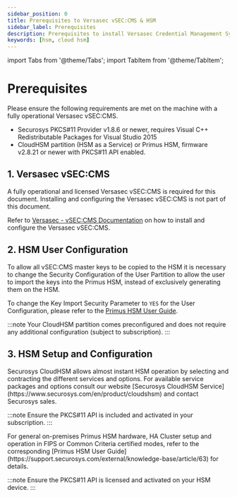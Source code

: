 ```yaml
---
sidebar_position: 0
title: Prerequisites to Versasec vSEC:CMS & HSM
sidebar_label: Prerequisites
description: Prerequisites to install Versasec Credential Management System (CMS) for Securosys Hardware Security Modules (HSMs)
keywords: [hsm, cloud hsm]
---
```


import Tabs from '@theme/Tabs';
import TabItem from '@theme/TabItem';

# Prerequisites

Please ensure the following requirements are met on the machine with a fully operational Versasec vSEC:CMS. 

- Securosys PKCS#11 Provider v1.8.6 or newer,
requires Visual C++ Redistributable Packages for Visual Studio 2015
- CloudHSM partition (HSM as a Service) or
Primus HSM, firmware v2.8.21 or newer with PKCS#11 API enabled.


## 1. Versasec vSEC:CMS 

A fully operational and licensed Versasec vSEC:CMS is required for this document. Installing and configuring the Versasec vSEC:CMS is not part of this document.

Refer to [Versasec - vSEC:CMS Documentation](https://support.versasec.com/hc/en-us/categories/18439879409554) on how to install and configure the Versasec vSEC:CMS.


## 2. HSM User Configuration

To allow all vSEC:CMS master keys to be copied to the HSM it is necessary to change the Security Configuration of the
User Partition to allow the user to import the keys into the Primus HSM, instead of exclusively
generating them on the HSM.

To change the Key Import Security Parameter to `YES` for the User Configuration, please refer to
the [Primus HSM User Guide](https://support.securosys.com/external/knowledge-base/article/63).

:::note
Your CloudHSM partition comes preconfigured and does not require any additional configuration (subject to subscription).
:::

## 3. HSM Setup and Configuration

<Tabs groupId="device-setup">
  <TabItem value="ui" label="Cloud" default>
      Securosys CloudHSM allows almost instant HSM operation by selecting and contracting the different services and options.
For available service packages and options consult our website [Securosys CloudHSM Service](https://www.securosys.com/en/product/cloudshsm) and contact Securosys sales. 


:::note
Ensure the PKCS#11 API is included and activated in your subscription.
:::

  </TabItem>
  <TabItem value="cli" label="On-premises" default>
      For general on-premises Primus HSM hardware, HA Cluster setup and operation in FIPS or Common Criteria certified modes, refer to the corresponding [Primus HSM User Guide](https://support.securosys.com/external/knowledge-base/article/63) for details.
    
:::note
Ensure the PKCS#11 API is licensed and activated on your HSM device.
:::
  </TabItem>
</Tabs>

